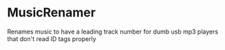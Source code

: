 MusicRenamer
============

Renames music to have a leading track number for dumb usb mp3 players that don't read ID tags properly